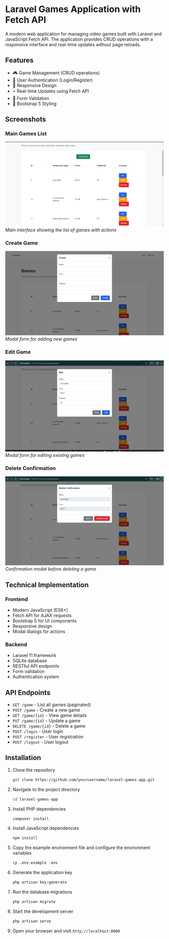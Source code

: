 # Laravel Games Application with Fetch API
A modern web application for managing video games built with Laravel and JavaScript Fetch API. The application provides CRUD operations with a responsive interface and real-time updates without page reloads.

## Features

- 🎮 Game Management (CRUD operations)
- 🔐 User Authentication (Login/Register)
- 📱 Responsive Design
- ⚡ Real-time Updates using Fetch API
- 📝 Form Validation
- 🎨 Bootstrap 5 Styling

## Screenshots

### Main Games List
![Games List](img/List.png)
*Main interface showing the list of games with actions*

### Create Game
![Create Game](img/create.png)
*Modal form for adding new games*

### Edit Game
![Edit Game](img/edit.png)
*Modal form for editing existing games*

### Delete Confirmation
![Delete Game](img/delete.png)
*Confirmation modal before deleting a game*

## Technical Implementation

### Frontend
- Modern JavaScript (ES6+)
- Fetch API for AJAX requests
- Bootstrap 5 for UI components
- Responsive design
- Modal dialogs for actions

### Backend
- Laravel 11 framework
- SQLite database
- RESTful API endpoints
- Form validation
- Authentication system

## API Endpoints

- `GET /game` - List all games (paginated)
- `POST /game` - Create a new game
- `GET /game/{id}` - View game details
- `PUT /game/{id}` - Update a game
- `DELETE /game/{id}` - Delete a game
- `POST /login` - User login
- `POST /register` - User registration
- `POST /logout` - User logout

## Installation

1. Clone the repository
    ```bash
    git clone https://github.com/yourusername/laravel-games-app.git
    ```

2. Navigate to the project directory
    ```bash
    cd laravel-games-app
    ```

3. Install PHP dependencies
    ```bash
    composer install
    ```

4. Install JavaScript dependencies
    ```bash
    npm install
    ```

5. Copy the example environment file and configure the environment variables
    ```bash
    cp .env.example .env
    ```

6. Generate the application key
    ```bash
    php artisan key:generate
    ```

7. Run the database migrations
    ```bash
    php artisan migrate
    ```

8. Start the development server
    ```bash
    php artisan serve
    ```

9. Open your browser and visit `http://localhost:8000`